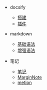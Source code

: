 - docsify

  - [搭建](/IT/blog/docsify/README.md)
  - [插件](/IT/blog/docsify/feature.md)

- markdown

  - [基础语法](/IT/blog/markdown/basic.md)
  - [增强语法](/IT/blog/markdown/advanced.md)

- 笔记

  - [笔记](/IT/blog/notebook/README.md)
  - [MarginNote](/IT/blog/notebook/MarginNote.md)
  - [metion](/IT/blog/notebook/Metion.md)

